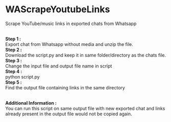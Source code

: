 # WAScrapeYoutubeLinks
Scrape YouTube/music links in exported chats from Whatsapp<br><br>

**Step 1 :**<br>
Export chat from Whatsapp without media and unzip the file.<br>
**Step 2 :**<br>
Download the script.py and keep it in same folder/directory as the chats file.<br>
**Step 3 :**<br>
Change the input file and output file name in script <br>
**Step 4 :**<br>
python script.py<br>
**Step 5 :**<br>
Find the output file containing links in the same directory<br><br>

**Additional Information :**<br>
You can run this script on same output file with new exported chat and links already present in the output file would not be copied again.
